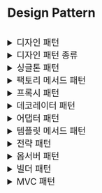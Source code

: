 # Design Pattern

<br>

<details>
<summary style="font-size:20px">디자인 패턴</summary>
<div markdown="1">

* 소프트웨어 코드 작성 시에 생기는 `공통적인 문제를 해결하는데 도움이 되는 코드 패턴`
* 디자인 패턴은 객체 지향의 특성 중 상속, 인터페이스, 객체를 속성으로 사용하는 것을 이용해 구현 

</div>
</details>

<details>
<summary style="font-size:20px">디자인 패턴 종류</summary>
<div markdown="1">

* 생성 패턴: 객체 생성에 관련된 패턴
* 구조 패턴: 클래스나 객체를 조합해 더 큰 구조를 만드는 패턴
* 행위 패턴: 클래스나 객체들이 서로 상호작용하는 방법이나 책임 분배 방법을 정의하는 패턴

</div>
</details>


<details>
<summary style="font-size:20px">싱글톤 패턴</summary>
<div markdown="1">

* 오직 인스턴스를 하나만 만들어서 재사용하는 패턴(생성 패턴)
* 한번의 객체 생성으로 `재사용`이 가능하기 때문에 메모리 낭비를 방지하고 객체가 `전역성`을 띄기 때문에 공유가 용이

</div>
</details>


<details>
<summary style="font-size:20px">팩토리 메서드 패턴</summary>
<div markdown="1">

* 하위 클래스에서 객체를 생성 반환에 사용되는 메서드인 팩터리 메서드를 오버라이딩해서 객체를 반환하게 하는 패턴(생성 패턴)
* 팩토리 패턴은 클래스의 `인스턴스를 만드는 것을 서브 클래스에서 결정하는 패턴`으로 팩토리 메서드 패턴과 추상 팩토리 패턴으로 구체화되나 주로 팩토리 메서드 패턴를 사용
</div>
</details>

<details>
<summary style="font-size:20px">프록시 패턴</summary>
<div markdown="1">

* 대신해서 그 역할 수행하는 프록시를 통해서 메서드의 반환 값을 수정하는 게 아니라 별도 로직을 수행하는 패턴(구조 패턴)
</div>
</details>

<details>
<summary style="font-size:20px">데코레이터 패턴</summary>
<div markdown="1">

* 원본에 장식을 더하는 데커레이터를 통해서 객체의 결합을 통해 반환 값에 장식을 덧붙이는 패턴(구조 패턴)
* 장식자의 역할은 원본에 장식을 더하는 것
</div>
</details>

<details>
<summary style="font-size:20px">어댑터 패턴</summary>
<div markdown="1">

* 객체를 속성으로 참조해서 만드는 패턴으로 호출 당하는 쪽의 메서드를 호출하는 쪽의 코드에 대응하도록 변환기를 통해 호출하는 패턴(구조 패턴)
* 어댑터(변환기)의 역할은 서로 다른 두 인터페이스 사이에 통신이 가능하게 하는 것
</div>
</details>

<details>
<summary style="font-size:20px">템플릿 메서드 패턴</summary>
<div markdown="1">

* 상위 클래스의 템플릿 메서드에서 하위 클래스가 오버라이딩한 메서드를 호출하는 패턴(행위 패턴)
* 상속을 이용해서 동일한 코드를 제외하고 코드를 추가
</div>
</details>

<details>
<summary style="font-size:20px">전략 패턴</summary>
<div markdown="1">

* 클라이언트가 전략을 생성해 전략을 실행한 컨텍스트에 주입하는 패턴(행위 패턴)
* 객체 주입을 통해서 동일한 코드를 제외하고 코드를 추가
</div>
</details>

<details>
<summary style="font-size:20px">옵서버 패턴</summary>
<div markdown="1">

* 한 객체의 상태 변화를 관찰하다가 변화가 있을 때마다 옵저버 목록에 있는 옵저버들에게 변화를 알려주는 패턴으로 일대다 객체 의존 관계를 구성하는 패턴(행위 패턴)
</div>
</details>

<details>
<summary style="font-size:20px">빌더 패턴</summary>
<div markdown="1">

* 생성(construction)과 표기(representation)를 분리해 복잡한 객체를 생성하는 패턴
* 복잡한 객체의 생성의 경우에 유용

</div>
</details>


<details>
<summary style="font-size:20px">MVC 패턴</summary>
<div markdown="1">

* Model, View, Controller라고 하는 컴포넌트로 분리하여 `비지니스 처리 로직`과 사용자 `인터페이스 요소`를 분리시켜 서로 영향없이 개발하기 수월

</div>
</details>
